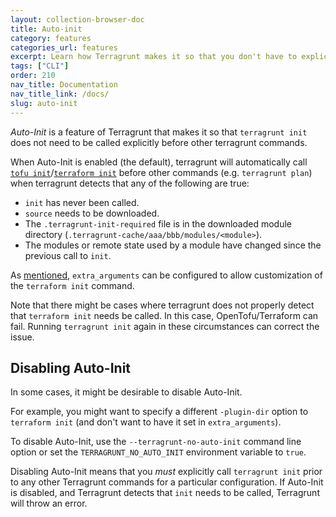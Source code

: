 ```yaml
---
layout: collection-browser-doc
title: Auto-init
category: features
categories_url: features
excerpt: Learn how Terragrunt makes it so that you don't have to explicitly call `init` when using it.
tags: ["CLI"]
order: 210
nav_title: Documentation
nav_title_link: /docs/
slug: auto-init
---
```


*Auto-Init* is a feature of Terragrunt that makes it so that `terragrunt init` does not need to be called explicitly before other terragrunt commands.

When Auto-Init is enabled (the default), terragrunt will automatically call [`tofu init`](https://opentofu.org/docs/cli/commands/init/)/[`terraform init`](https://www.terraform.io/docs/commands/init.html) before other commands (e.g. `terragrunt plan`) when terragrunt detects that any of the following are true:

- `init` has never been called.
- `source` needs to be downloaded.
- The `.terragrunt-init-required` file is in the downloaded module directory (`.terragrunt-cache/aaa/bbb/modules/<module>`).
- The modules or remote state used by a module have changed since the previous call to `init`.

As [mentioned]({{site.baseurl}}/docs/features/extra-arguments/#extra_arguments-for-init), `extra_arguments` can be configured to allow customization of the `terraform init` command.

Note that there might be cases where terragrunt does not properly detect that `terraform init` needs be called. In this case, OpenTofu/Terraform can fail. Running `terragrunt init` again in these circumstances can correct the issue.

## Disabling Auto-Init

In some cases, it might be desirable to disable Auto-Init.

For example, you might want to specify a different `-plugin-dir` option to `terraform init` (and don't want to have it set in `extra_arguments`).

To disable Auto-Init, use the `--terragrunt-no-auto-init` command line option or set the `TERRAGRUNT_NO_AUTO_INIT` environment variable to `true`.

Disabling Auto-Init means that you *must* explicitly call `terragrunt init` prior to any other Terragrunt commands for a particular configuration. If Auto-Init is disabled, and Terragrunt detects that `init` needs to be called, Terragrunt will throw an error.
